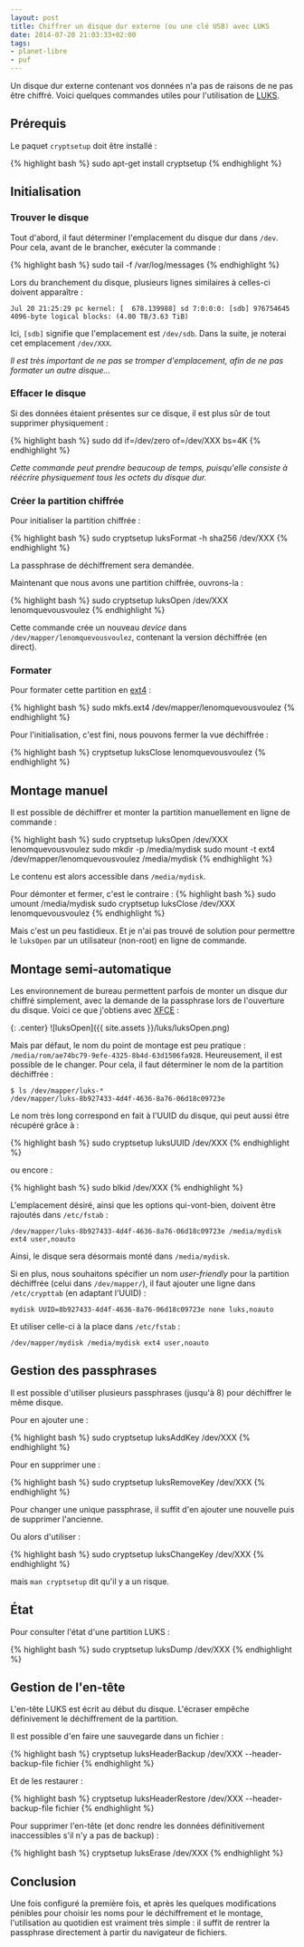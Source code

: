 ```yaml
---
layout: post
title: Chiffrer un disque dur externe (ou une clé USB) avec LUKS
date: 2014-07-20 21:03:33+02:00
tags:
- planet-libre
- puf
---
```


Un disque dur externe contenant vos données n'a pas de raisons de ne pas être
chiffré. Voici quelques commandes utiles pour l'utilisation de [LUKS][].

[luks]: http://fr.wikipedia.org/wiki/LUKS


## Prérequis

Le paquet `cryptsetup` doit être installé :

{% highlight bash %}
sudo apt-get install cryptsetup
{% endhighlight %}


## Initialisation


### Trouver le disque

Tout d'abord, il faut déterminer l'emplacement du disque dur dans `/dev`. Pour
cela, avant de le brancher, exécuter la commande :

{% highlight bash %}
sudo tail -f /var/log/messages
{% endhighlight %}

Lors du branchement du disque, plusieurs lignes similaires à celles-ci doivent
apparaître :

    Jul 20 21:25:29 pc kernel: [  678.139988] sd 7:0:0:0: [sdb] 976754645 4096-byte logical blocks: (4.00 TB/3.63 TiB)

Ici, `[sdb]` signifie que l'emplacement est `/dev/sdb`. Dans la suite, je
noterai cet emplacement `/dev/XXX`.

_Il est très important de ne pas se tromper d'emplacement, afin de ne pas
formater un autre disque…_


### Effacer le disque

Si des données étaient présentes sur ce disque, il est plus sûr de tout
supprimer physiquement :

{% highlight bash %}
sudo dd if=/dev/zero of=/dev/XXX bs=4K
{% endhighlight %}

_Cette commande peut prendre beaucoup de temps, puisqu'elle consiste à réécrire
physiquement tous les octets du disque dur._


### Créer la partition chiffrée

Pour initialiser la partition chiffrée :

{% highlight bash %}
sudo cryptsetup luksFormat -h sha256 /dev/XXX
{% endhighlight %}

La passphrase de déchiffrement sera demandée.

Maintenant que nous avons une partition chiffrée, ouvrons-la :

{% highlight bash %}
sudo cryptsetup luksOpen /dev/XXX lenomquevousvoulez
{% endhighlight %}

Cette commande crée un nouveau _device_ dans `/dev/mapper/lenomquevousvoulez`,
contenant la version déchiffrée (en direct).


### Formater

Pour formater cette partition en [ext4][] :

[ext4]: https://fr.wikipedia.org/wiki/Ext4

{% highlight bash %}
sudo mkfs.ext4 /dev/mapper/lenomquevousvoulez
{% endhighlight %}

Pour l'initialisation, c'est fini, nous pouvons fermer la vue déchiffrée :

{% highlight bash %}
cryptsetup luksClose lenomquevousvoulez
{% endhighlight %}


## Montage manuel

Il est possible de déchiffrer et monter la partition manuellement en ligne de commande :

{% highlight bash %}
sudo cryptsetup luksOpen /dev/XXX lenomquevousvoulez
sudo mkdir -p /media/mydisk
sudo mount -t ext4 /dev/mapper/lenomquevousvoulez /media/mydisk
{% endhighlight %}

Le contenu est alors accessible dans `/media/mydisk`.

Pour démonter et fermer, c'est le contraire :
{% highlight bash %}
sudo umount /media/mydisk
sudo cryptsetup luksClose /dev/XXX lenomquevousvoulez
{% endhighlight %}

Mais c'est un peu fastidieux. Et je n'ai pas trouvé de solution pour permettre
le `luksOpen` par un utilisateur (non-root) en ligne de commande.


## Montage semi-automatique

Les environnement de bureau permettent parfois de monter un disque dur chiffré
simplement, avec la demande de la passphrase lors de l'ouverture du disque.
Voici ce que j'obtiens avec [XFCE][] :

[xfce]: http://www.xfce.org/

{: .center}
![luksOpen]({{ site.assets }}/luks/luksOpen.png)

Mais par défaut, le nom du point de montage est peu pratique : `/media/rom/ae74bc79-9efe-4325-8b4d-63d1506fa928`. Heureusement, il est possible de le changer. Pour cela, il faut déterminer le nom de la partition déchiffrée :

    $ ls /dev/mapper/luks-*
    /dev/mapper/luks-8b927433-4d4f-4636-8a76-06d18c09723e

Le nom très long correspond en fait à l'UUID du disque, qui peut aussi être récupéré grâce à :

{% highlight bash %}
sudo cryptsetup luksUUID /dev/XXX
{% endhighlight %}

ou encore :

{% highlight bash %}
sudo blkid /dev/XXX
{% endhighlight %}

L'emplacement désiré, ainsi que les options qui-vont-bien, doivent être rajoutés
dans `/etc/fstab` :

    /dev/mapper/luks-8b927433-4d4f-4636-8a76-06d18c09723e /media/mydisk ext4 user,noauto

Ainsi, le disque sera désormais monté dans `/media/mydisk`.

Si en plus, nous souhaitons spécifier un nom _user-friendly_ pour la partition
déchiffrée (celui dans `/dev/mapper/`), il faut ajouter une ligne dans
`/etc/crypttab` (en adaptant l'UUID) :

    mydisk UUID=8b927433-4d4f-4636-8a76-06d18c09723e none luks,noauto

Et utiliser celle-ci à la place dans `/etc/fstab` :

    /dev/mapper/mydisk /media/mydisk ext4 user,noauto


## Gestion des passphrases

Il est possible d'utiliser plusieurs passphrases (jusqu'à 8) pour déchiffrer le
même disque.

Pour en ajouter une :

{% highlight bash %}
sudo cryptsetup luksAddKey /dev/XXX
{% endhighlight %}

Pour en supprimer une :

{% highlight bash %}
sudo cryptsetup luksRemoveKey /dev/XXX
{% endhighlight %}

Pour changer une unique passphrase, il suffit d'en ajouter une nouvelle puis de
supprimer l'ancienne.

Ou alors d'utiliser :

{% highlight bash %}
sudo cryptsetup luksChangeKey /dev/XXX
{% endhighlight %}

mais `man cryptsetup` dit qu'il y a un risque.


## État

Pour consulter l'état d'une partition LUKS :

{% highlight bash %}
sudo cryptsetup luksDump /dev/XXX
{% endhighlight %}


## Gestion de l'en-tête

L'en-tête LUKS est écrit au début du disque. L'écraser empêche définivement le
déchiffrement de la partition.

Il est possible d'en faire une sauvegarde dans un fichier :

{% highlight bash %}
cryptsetup luksHeaderBackup /dev/XXX --header-backup-file fichier
{% endhighlight %}

Et de les restaurer :

{% highlight bash %}
cryptsetup luksHeaderRestore /dev/XXX --header-backup-file fichier
{% endhighlight %}

Pour supprimer l'en-tête (et donc rendre les données définitivement
inaccessibles s'il n'y a pas de backup) :

{% highlight bash %}
cryptsetup luksErase /dev/XXX
{% endhighlight %}


## Conclusion

Une fois configuré la première fois, et après les quelques modifications
pénibles pour choisir les noms pour le déchiffrement et le montage,
l'utilisation au quotidien est vraiment très simple : il suffit de rentrer la
passphrase directement à partir du navigateur de fichiers.
